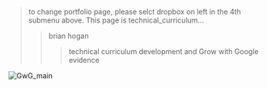 > to change portfolio page, please selct dropbox on left in the 4th submenu above. This page is technical_curriculum...
>> brian hogan
>>> technical curriculum development and Grow with Google evidence


![GwG_main](https://user-images.githubusercontent.com/59778456/193920445-5e82db83-a7a9-4c9d-adb5-884ae2956678.JPG)
